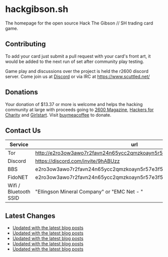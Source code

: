 # hackgibson.sh
The homepage for the open source Hack The Gibson // SH trading card game.


## Contributing

To add your card just submit a pull request with your card's front art, it would be added to the next run of set after community play testing.

Game play and discussions over the project is held the r2600 discord server. Come join us at [Discord](https://discord.com/invite/9hABUzz) or via IRC at https://www.scuttled.net/


## Donations

Your donation of $13.37 or more is welcome and helps the hacking community at large with proceeds going to [2600 Magazine](https://2600.com/), [Hackers for Charity](https://hackersforcharity.org) and [Girlstart](https://girlstart.org).  Visit [buymeacoffee](https://www.buymeacoffee.com/hackgibson.sh) to donate.


## Contact Us

Service | url
-|-
Tor | http://e2ro3ow3awo7r2favn24n65ycc2qmzkoayn5r57e3f56nvjwdcgg32ad.onion
Discord | https://discord.com/invite/9hABUzz
BBS | e2ro3ow3awo7r2favn24n65ycc2qmzkoayn5r57e3f56nvjwdcgg32ad.onion:23
FidoNET | e2ro3ow3awo7r2favn24n65ycc2qmzkoayn5r57e3f56nvjwdcgg32ad.onion:24554
Wifi / Bluetooth SSID | "Ellingson Mineral Company" or "EMC Net - <fidonet address>"

## Latest Changes
<!-- BLOG-POST-LIST:START -->
- [Updated with the latest blog posts](https://github.com/DFW2600/hackgibson.sh/commit/188d0e8651634176954c45e3b994058b06da584c)
- [Updated with the latest blog posts](https://github.com/DFW2600/hackgibson.sh/commit/15fdce2ed1f51c90cb235a0938b3ac24fdce9040)
- [Updated with the latest blog posts](https://github.com/DFW2600/hackgibson.sh/commit/f8b8e77af4cadbba52fd2daddfb3a935042b70b8)
- [Updated with the latest blog posts](https://github.com/DFW2600/hackgibson.sh/commit/2fb304d6edc0b234e2ef07c5c9f847bab18b1ef0)
- [Updated with the latest blog posts](https://github.com/DFW2600/hackgibson.sh/commit/3f15bf52e1aab13c02be374ab4fb0c91c4677872)
<!-- BLOG-POST-LIST:END -->
